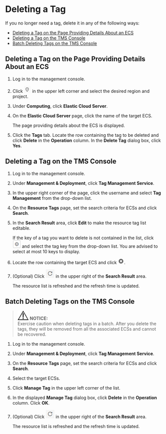 # Deleting a Tag<a name="EN-US_TOPIC_0183019671"></a>

If you no longer need a tag, delete it in any of the following ways:

-   [Deleting a Tag on the Page Providing Details About an ECS](#section8763326153815)
-   [Deleting a Tag on the TMS Console](#section167319315388)
-   [Batch Deleting Tags on the TMS Console](#section13142241209)

## Deleting a Tag on the Page Providing Details About an ECS<a name="section8763326153815"></a>

1.  Log in to the management console.
2.  Click  ![](figures/icon-region-0.png)  in the upper left corner and select the desired region and project.
3.  Under  **Computing**, click  **Elastic Cloud Server**.
4.  On the  **Elastic Cloud Server**  page, click the name of the target ECS.

    The page providing details about the ECS is displayed.

5.  Click the  **Tags**  tab. Locate the row containing the tag to be deleted and click  **Delete**  in the  **Operation**  column. In the  **Delete Tag**  dialog box, click  **Yes**.

## Deleting a Tag on the TMS Console<a name="section167319315388"></a>

1.  Log in to the management console.
2.  Under  **Management & Deployment**, click  **Tag Management Service**.
3.  In the upper right corner of the page, click the username and select  **Tag Management**  from the drop-down list.
4.  On the  **Resource Tags**  page, set the search criteria for ECSs and click  **Search**.
5.  In the  **Search Result**  area, click  **Edit**  to make the resource tag list editable.

    If the key of a tag you want to delete is not contained in the list, click  ![](figures/icon-set-2.png)  and select the tag key from the drop-down list. You are advised to select at most 10 keys to display.

6.  Locate the row containing the target ECS and click  ![](figures/icon-delete.png).
7.  \(Optional\) Click  ![](figures/icon-refresh.png)  in the upper right of the  **Search Result**  area.

    The resource list is refreshed and the refresh time is updated.


## Batch Deleting Tags on the TMS Console<a name="section13142241209"></a>

>![](public_sys-resources/icon-notice.gif) **NOTICE:**   
>Exercise caution when deleting tags in a batch. After you delete the tags, they will be removed from all the associated ECSs and cannot be recovered.  

1.  Log in to the management console.
2.  Under  **Management & Deployment**, click  **Tag Management Service**.
3.  On the  **Resource Tags**  page, set the search criteria for ECSs and click  **Search**.
4.  Select the target ECSs.
5.  Click  **Manage Tag**  in the upper left corner of the list.
6.  In the displayed  **Manage Tag**  dialog box, click  **Delete**  in the  **Operation**  column. Click  **OK**.
7.  \(Optional\) Click  ![](figures/icon-refresh.png)  in the upper right of the  **Search Result**  area.

    The resource list is refreshed and the refresh time is updated.


